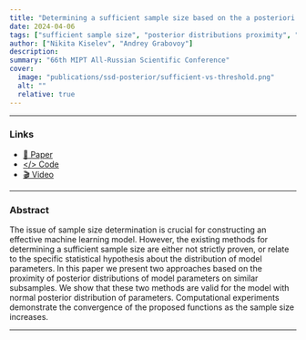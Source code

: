 ```yaml
---
title: "Determining a sufficient sample size based on the a posteriori distribution of model parameters"
date: 2024-04-06
tags: ["sufficient sample size", "posterior distributions proximity", "normal posterior distribution", "linear regression"]
author: ["Nikita Kiselev", "Andrey Grabovoy"]
description: 
summary: "66th MIPT All-Russian Scientific Conference"
cover:
  image: "publications/ssd-posterior/sufficient-vs-threshold.png"
  alt: ""
  relative: true
---
```


---

### Links

- [📝 Paper](https://github.com/kisnikser/Posterior-Distributions-Proximity/blob/main/paper/main.pdf) 
- [</> Code](https://github.com/kisnikser/Posterior-Distributions-Proximity/tree/main/code)
- [🎬 Video](https://www.youtube.com/watch?v=WnIRaRl730A&t=1728s)

---

### Abstract

The issue of sample size determination is crucial for constructing an effective machine learning model. However, the existing methods for determining a sufficient sample size are either not strictly proven, or relate to the specific statistical hypothesis about the distribution of model parameters. In this paper we present two approaches based on the proximity of posterior distributions of model parameters on similar subsamples. We show that these two methods are valid for the model with normal posterior distribution of parameters. Computational experiments demonstrate the convergence of the proposed functions as the sample size increases.

---

